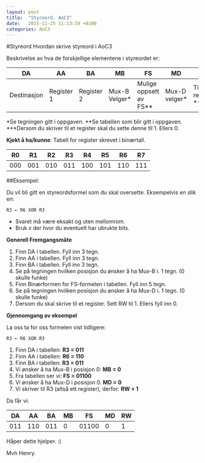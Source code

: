 ```yaml
---
layout: post
title:  "Styreord. AoC3"
date:   2015-11-25 11:13:19 +0100
categories: AoC3
---
```


#Styreord
Hvordan skrive styreord i AoC3

Beskrivelse av hva de forskjellige elementene i styreordet er:

DA|AA|BA|MB|FS|MD|RW
---|---|---|---|---|---|---
Destinasjon|Register 1| Register 2|Mux-B Velger*|Mulige oppsett av FS**|Mux-D velger*|Til register?***|

*Se tegningen gitt i oppgaven.
**Se tabellen som blir gitt i oppgaven.
***Dersom du skriver til et register skal du sette denne til 1. Ellers 0.

**Kjekt å ha/kunne**:
Tabell for register skrevet i binærtall.

R0|R1|R2|R3|R4|R5|R6|R7|
---|---|---|---|---|---|---|---
000|001|010|011|100|101|110|111


##Eksempel:

Du vil bli gitt en styreordsformel som du skal oversette. Eksempelvis en slik en:

	R3 ← R6 XOR R3


- Svaret må være eksakt og uten mellomrom.
- Bruk *x* der hvor du eventuelt har ubrukte bits.

**Generell Fremgangsmåte**

1. Finn DA i tabellen. Fyll inn 3 tegn.
2. Finn AA i tabellen. Fyll inn 3 tegn.
3. Finn BA i tabellen. Fyll inn 3 tegn.
4. Se på tegningen hvilken posisjon du ønsker å ha Mux-B i. 1 tegn. (0 skulle funke)
5. Finn Binærformen for FS-formelen i tabellen. Fyll inn 5 tegn.
6. Se på tegningen hvilken posisjon du ønsker å ha Mux-D i. 1 tegn. (0 skulle funke)
7. Dersom du skal skrive til et register. Sett RW til 1. Ellers fyll inn 0.

**Gjennomgang av eksempel**

La oss ta for oss formelen vist tidligere:

	R3 ← R6 XOR R3

 1. Finn DA i tabellen: **R3 = 011**
2. Finn AA i tabellen: **R6 = 110**
3. Finn BA i tabellen: **R3 = 011**
4. Vi ønsker å ha Mux-B i posisjon 0: **MB = 0**
5. Fra tabellen ser vi: **FS = 01100**
6. Vi ønsker å ha Mux-D i posisjon 0. **MD = 0**
7. Vi skriver til R3 (altså ett register), derfor: **RW = 1**

Da får vi:

DA|AA|BA|MB|FS|MD|RW
---|---|---|---|---|---|---
011|110|011|0|01100|0|1

Håper dette hjelper. :)

Mvh
Henry.
